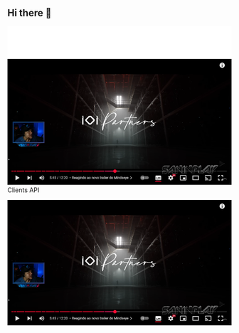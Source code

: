 ## Hi there 👋

<!--
**Jhan10/Jhan10** is a ✨ _special_ ✨ repository because its `README.md` (this file) appears on your GitHub profile.

Here are some ideas to get you started:

- 🔭 I’m currently working on ...
- 🌱 I’m currently learning ...
- 👯 I’m looking to collaborate on ...
- 🤔 I’m looking for help with ...
- 💬 Ask me about ...
- 📫 How to reach me: ...
- 😄 Pronouns: ...
- ⚡ Fun fact: ...
-->
<img src=_assets/fiile.svg >

<img src=_assets/ClientsAPI/201239.png onmouseover="this.src='albion.png'" onmouseout="this.src='201239.png'">
<span>Clients API</span>

 ![Clients API](_assets/ClientsAPI/201239.png)
